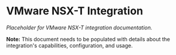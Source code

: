 # VMware NSX-T Integration

*Placeholder for VMware NSX-T integration documentation.*

**Note:** This document needs to be populated with details about the integration's capabilities, configuration, and usage.
